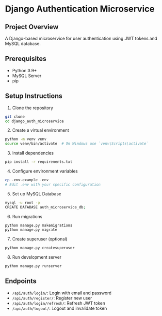 # Django Authentication Microservice

## Project Overview
A Django-based microservice for user authentication using JWT tokens and MySQL database.

## Prerequisites
- Python 3.9+
- MySQL Server
- pip

## Setup Instructions

1. Clone the repository
```bash
git clone
cd django_auth_microservice
```

2. Create a virtual environment
```bash
python -m venv venv
source venv/bin/activate  # On Windows use `venv\Scripts\activate`
```

3. Install dependencies
```bash
pip install -r requirements.txt
```

4. Configure environment variables
```bash
cp .env.example .env
# Edit .env with your specific configuration
```

5. Set up MySQL Database
```bash
mysql -u root -p
CREATE DATABASE auth_microservice_db;
```

6. Run migrations
```bash
python manage.py makemigrations
python manage.py migrate
```

7. Create superuser (optional)
```bash
python manage.py createsuperuser
```

8. Run development server
```bash
python manage.py runserver
```

## Endpoints
- `/api/auth/login/`: Login with email and password
- `/api/auth/register/`: Register new user
- `/api/auth/login/refresh/`: Refresh JWT token
- `/api/auth/logout/`: Logout and invalidate token